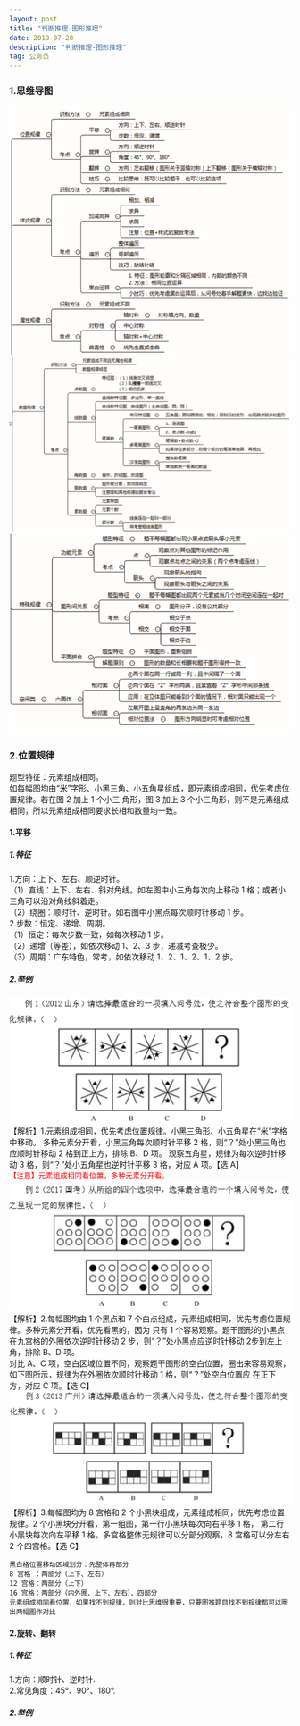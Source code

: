 ```yaml
---
layout: post
title: "判断推理-图形推理"
date: 2019-07-28
description: "判断推理-图形推理"
tag: 公务员
---
```

### 1.思维导图
![思维导图](/images/article/gwy/pdtl/pdtl-dt01.jpg "思维导图01") 
![思维导图](/images/article/gwy/pdtl/pdtl-dt02.jpg "思维导图02") 
![思维导图](/images/article/gwy/pdtl/pdtl-dt03.jpg "思维导图03") 

### 2.位置规律
题型特征：元素组成相同。  
如每幅图均由“米”字形、小黑三角、小五角星组成，即元素组成相同，优先考虑位置规律。若在图 2 加上 1 个小三
角形，图 3 加上 3 个小三角形，则不是元素组成相同，所以元素组成相同要求长相和数量均一致。
#### 1.平移
##### 1.特征
1.方向：上下、左右、顺逆时针。    
（1）直线：上下、左右、斜对角线。如左图中小三角每次向上移动 1 格；或者小三角可以沿对角线斜着走。   
（2）绕圈：顺时针、逆时针。如右图中小黑点每次顺时针移动 1 步。  
2.步数：恒定、递增、周期。  
（1）恒定：每次步数一致，如每次移动 1 步。  
（2）递增（等差），如依次移动 1、2、3 步，递减考查极少。  
（3）周期：广东特色，常考，如依次移动 1、2、1、2、1、2 步。
##### 2.举例
![例1](/images/article/gwy/pdtl/pdtl-wzgl01.jpg "例1")  
【解析】1.元素组成相同，优先考虑位置规律。小黑三角形、小五角星在“米”字格中移动。
多种元素分开看，小黑三角每次顺时针平移 2 格，则“？”处小黑三角也应顺时针移动 2 格到正上方，排除 B、D 项。
观察五角星，规律为每次逆时针移动 3 格，则“？”处小五角星也逆时针平移 3 格，对应 A 项。【选 A】  
<font face="黑体" color=red size=2>【注意】元素组成相同看位置，多种元素分开看。</font>  
![例2](/images/article/gwy/pdtl/pdtl-wzgl02.jpg "例2")  
【解析】2.每幅图均由 1 个黑点和 7 个白点组成，元素组成相同，优先考虑位置规律。多种元素分开看，优先看黑的，因为
只有 1 个容易观察。题干图形的小黑点在九宫格的外圈依次逆时针移动 2 步，则“？”处小黑点应逆时针移动 2步到左上角，排除 B、D 项。   
对比 A、C 项，空白区域位置不同，观察题干图形的空白位置，圈出来容易观察，如下图所示，规律为在外圈依次顺时针移动 1 格，则“？”处空白位置应
在正下方，对应 C 项。【选 C】  
![例3](/images/article/gwy/pdtl/pdtl-wzgl03.jpg "例3")  
【解析】3.每幅图均为 8 宫格和 2 个小黑块组成，元素组成相同，优先考虑位置规律。2 个小黑块分开看，第一组图，第一行小黑块每次向右平移 1 格，
第二行小黑块每次向左平移 1 格。多宫格整体无规律可以分部分观察，8 宫格可以分左右 2 个四宫格。【选 C】  
```
黑白格位置移动区域划分：先整体再部分 
8 宫格 ：两部分（上下、左右） 
12 宫格：两部分（上下） 
16 宫格：两部分（内外圈、上下、左右）、四部分 
元素组成相同看位置，如果找不到规律，则对比思维很重要，只要图推题目找不到规律都可以圈出两幅图作对比
```
#### 2.旋转、翻转
##### 1.特征
1.方向：顺时针、逆时针.  
2.常见角度：45°、90°、180°.
##### 2.举例